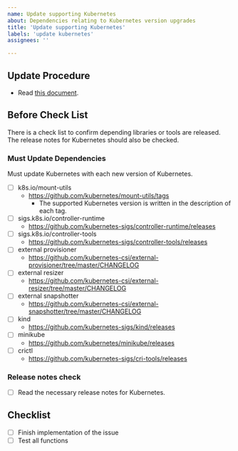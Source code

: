 ```yaml
---
name: Update supporting Kubernetes
about: Dependencies relating to Kubernetes version upgrades
title: 'Update supporting Kubernetes'
labels: 'update kubernetes'
assignees: ''

---
```


## Update Procedure

- Read [this document](https://github.com/topolvm/topolvm/blob/main/docs/maintenance.md).

## Before Check List

There is a check list to confirm depending libraries or tools are released. The release notes for Kubernetes should also be checked.

### Must Update Dependencies

Must update Kubernetes with each new version of Kubernetes.

- [ ] k8s.io/mount-utils
  - https://github.com/kubernetes/mount-utils/tags
    - The supported Kubernetes version is written in the description of each tag.
- [ ] sigs.k8s.io/controller-runtime
  - https://github.com/kubernetes-sigs/controller-runtime/releases
- [ ] sigs.k8s.io/controller-tools
  - https://github.com/kubernetes-sigs/controller-tools/releases
- [ ] external provisioner
  - https://github.com/kubernetes-csi/external-provisioner/tree/master/CHANGELOG
- [ ] external resizer
  - https://github.com/kubernetes-csi/external-resizer/tree/master/CHANGELOG
- [ ] external snapshotter
  - https://github.com/kubernetes-csi/external-snapshotter/tree/master/CHANGELOG
- [ ] kind
  - https://github.com/kubernetes-sigs/kind/releases
- [ ] minikube
  - https://github.com/kubernetes/minikube/releases
- [ ] crictl
  - https://github.com/kubernetes-sigs/cri-tools/releases

### Release notes check

- [ ] Read the necessary release notes for Kubernetes.

## Checklist

- [ ] Finish implementation of the issue
- [ ] Test all functions
